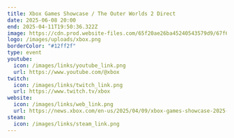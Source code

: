 ```yaml
---
title: Xbox Games Showcase / The Outer Worlds 2 Direct
date: 2025-06-08 20:00
end: 2025-04-11T19:50:36.322Z
image: https://cdn.prod.website-files.com/65f20ae26ba45240543579d9/67f6ffdfcae6ba4b7d1bfc74_ee25e45d-df23-4583-83cc-e7d512e9ed6f-p-1600.jpg
logo: /images/uploads/xbox.png
borderColor: "#12ff2f"
type: event
youtube:
  icon: /images/links/youtube_link.png
  url: https://www.youtube.com/@xbox
twitch:
  icon: /images/links/twitch_link.png
  url: https://www.twitch.tv/xbox
website:
  icon: /images/links/web_link.png
  url: https://news.xbox.com/en-us/2025/04/09/xbox-games-showcase-2025-outer-worlds-2-direct/
steam:
  icon: /images/links/steam_link.png
---
```


